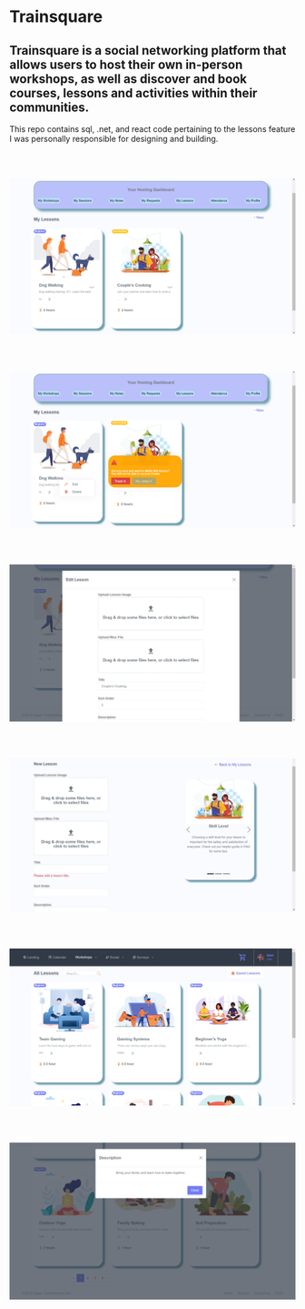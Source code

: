 # Trainsquare
## Trainsquare is a social networking platform that allows users to host their own in-person workshops, as well as discover and book courses, lessons and activities within their communities.
<p>This repo contains sql, .net, and react code pertaining to the lessons feature I was personally responsible for designing and building.</p>

<br/><br/>

![Host Lessons Page](host-1.png)

<br/><br/>

![Delete Lesson Prompt](host-2.png)

<br/><br/>

![Edit Lesson Form Modal View](host-3.png)

<br/><br/>

![New Lesson Page](host-4.png)

<br/><br/>

![User Lessons Page](user-1.png)

<br/><br/>

![Lesson Description Modal View](user-2.png)
